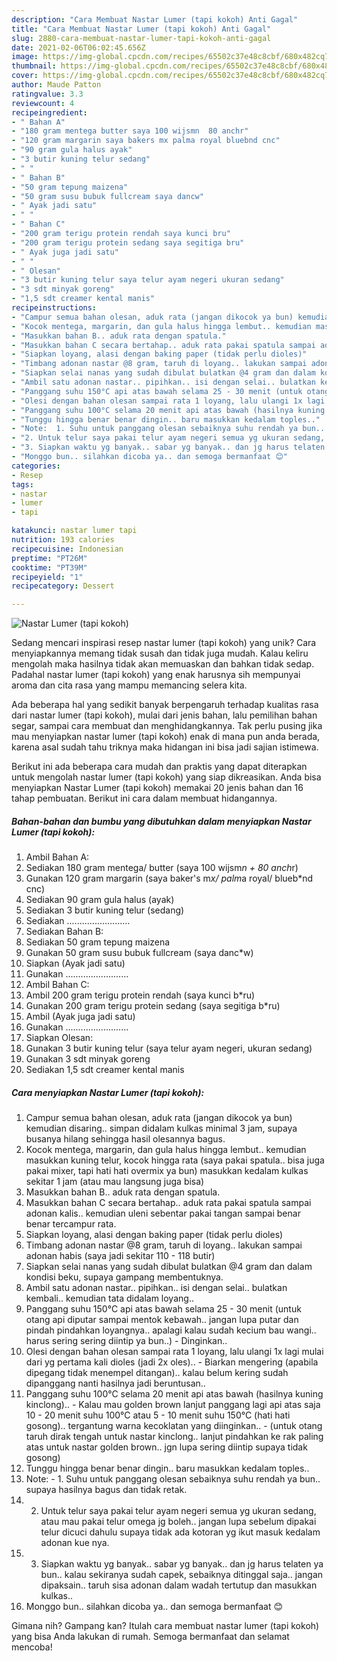 ```yaml
---
description: "Cara Membuat Nastar Lumer (tapi kokoh) Anti Gagal"
title: "Cara Membuat Nastar Lumer (tapi kokoh) Anti Gagal"
slug: 2880-cara-membuat-nastar-lumer-tapi-kokoh-anti-gagal
date: 2021-02-06T06:02:45.656Z
image: https://img-global.cpcdn.com/recipes/65502c37e48c8cbf/680x482cq70/nastar-lumer-tapi-kokoh-foto-resep-utama.jpg
thumbnail: https://img-global.cpcdn.com/recipes/65502c37e48c8cbf/680x482cq70/nastar-lumer-tapi-kokoh-foto-resep-utama.jpg
cover: https://img-global.cpcdn.com/recipes/65502c37e48c8cbf/680x482cq70/nastar-lumer-tapi-kokoh-foto-resep-utama.jpg
author: Maude Patton
ratingvalue: 3.3
reviewcount: 4
recipeingredient:
- " Bahan A"
- "180 gram mentega butter saya 100 wijsmn  80 anchr"
- "120 gram margarin saya bakers mx palma royal bluebnd cnc"
- "90 gram gula halus ayak"
- "3 butir kuning telur sedang"
- " "
- " Bahan B"
- "50 gram tepung maizena"
- "50 gram susu bubuk fullcream saya dancw"
- " Ayak jadi satu"
- " "
- " Bahan C"
- "200 gram terigu protein rendah saya kunci bru"
- "200 gram terigu protein sedang saya segitiga bru"
- " Ayak juga jadi satu"
- " "
- " Olesan"
- "3 butir kuning telur saya telur ayam negeri ukuran sedang"
- "3 sdt minyak goreng"
- "1,5 sdt creamer kental manis"
recipeinstructions:
- "Campur semua bahan olesan, aduk rata (jangan dikocok ya bun) kemudian disaring.. simpan didalam kulkas minimal 3 jam, supaya busanya hilang sehingga hasil olesannya bagus."
- "Kocok mentega, margarin, dan gula halus hingga lembut.. kemudian masukkan kuning telur, kocok hingga rata (saya pakai spatula.. bisa juga pakai mixer, tapi hati hati overmix ya bun) masukkan kedalam kulkas sekitar 1 jam (atau mau langsung juga bisa)"
- "Masukkan bahan B.. aduk rata dengan spatula."
- "Masukkan bahan C secara bertahap.. aduk rata pakai spatula sampai adonan kalis.. kemudian uleni sebentar pakai tangan sampai benar benar tercampur rata."
- "Siapkan loyang, alasi dengan baking paper (tidak perlu dioles)"
- "Timbang adonan nastar @8 gram, taruh di loyang.. lakukan sampai adonan habis (saya jadi sekitar 110 - 118 butir)"
- "Siapkan selai nanas yang sudah dibulat bulatkan @4 gram dan dalam kondisi beku, supaya gampang membentuknya."
- "Ambil satu adonan nastar.. pipihkan.. isi dengan selai.. bulatkan kembali.. kemudian tata didalam loyang.."
- "Panggang suhu 150°C api atas bawah selama 25 - 30 menit (untuk otang api diputar sampai mentok kebawah.. jangan lupa putar dan pindah pindahkan loyangnya.. apalagi kalau sudah kecium bau wangi.. harus sering sering diintip ya bun..) Dinginkan.."
- "Olesi dengan bahan olesan sampai rata 1 loyang, lalu ulangi 1x lagi mulai dari yg pertama kali dioles (jadi 2x oles).. Biarkan mengering (apabila dipegang tidak menempel ditangan).. kalau belum kering sudah dipanggang nanti hasilnya jadi beruntusan.."
- "Panggang suhu 100°C selama 20 menit api atas bawah (hasilnya kuning kinclong).. Kalau mau golden brown lanjut panggang lagi api atas saja 10 - 20 menit suhu 100°C atau 5 - 10 menit suhu 150°C (hati hati gosong).. tergantung warna kecoklatan yang diinginkan..  (untuk otang taruh dirak tengah untuk nastar kinclong.. lanjut pindahkan ke rak paling atas untuk nastar golden brown.. jgn lupa sering diintip supaya tidak gosong)"
- "Tunggu hingga benar benar dingin.. baru masukkan kedalam toples.."
- "Note:  1. Suhu untuk panggang olesan sebaiknya suhu rendah ya bun.. supaya hasilnya bagus dan tidak retak."
- "2. Untuk telur saya pakai telur ayam negeri semua yg ukuran sedang, atau mau pakai telur omega jg boleh.. jangan lupa sebelum dipakai telur dicuci dahulu supaya tidak ada kotoran yg ikut masuk kedalam adonan kue nya."
- "3. Siapkan waktu yg banyak.. sabar yg banyak.. dan jg harus telaten ya bun.. kalau sekiranya sudah capek, sebaiknya ditinggal saja.. jangan dipaksain.. taruh sisa adonan dalam wadah tertutup dan masukkan kulkas.."
- "Monggo bun.. silahkan dicoba ya.. dan semoga bermanfaat 😊"
categories:
- Resep
tags:
- nastar
- lumer
- tapi

katakunci: nastar lumer tapi 
nutrition: 193 calories
recipecuisine: Indonesian
preptime: "PT26M"
cooktime: "PT39M"
recipeyield: "1"
recipecategory: Dessert

---
```



![Nastar Lumer (tapi kokoh)](https://img-global.cpcdn.com/recipes/65502c37e48c8cbf/680x482cq70/nastar-lumer-tapi-kokoh-foto-resep-utama.jpg)

Sedang mencari inspirasi resep nastar lumer (tapi kokoh) yang unik? Cara menyiapkannya memang tidak susah dan tidak juga mudah. Kalau keliru mengolah maka hasilnya tidak akan memuaskan dan bahkan tidak sedap. Padahal nastar lumer (tapi kokoh) yang enak harusnya sih mempunyai aroma dan cita rasa yang mampu memancing selera kita.

Ada beberapa hal yang sedikit banyak berpengaruh terhadap kualitas rasa dari nastar lumer (tapi kokoh), mulai dari jenis bahan, lalu pemilihan bahan segar, sampai cara membuat dan menghidangkannya. Tak perlu pusing jika mau menyiapkan nastar lumer (tapi kokoh) enak di mana pun anda berada, karena asal sudah tahu triknya maka hidangan ini bisa jadi sajian istimewa.




Berikut ini ada beberapa cara mudah dan praktis yang dapat diterapkan untuk mengolah nastar lumer (tapi kokoh) yang siap dikreasikan. Anda bisa menyiapkan Nastar Lumer (tapi kokoh) memakai 20 jenis bahan dan 16 tahap pembuatan. Berikut ini cara dalam membuat hidangannya.

<!--inarticleads1-->

##### Bahan-bahan dan bumbu yang dibutuhkan dalam menyiapkan Nastar Lumer (tapi kokoh):

1. Ambil  Bahan A:
1. Sediakan 180 gram mentega/ butter (saya 100 wijsm*n + 80 anch*r)
1. Gunakan 120 gram margarin (saya baker&#39;s m*x/ palm*a royal/ blueb*nd cnc)
1. Sediakan 90 gram gula halus (ayak)
1. Sediakan 3 butir kuning telur (sedang)
1. Sediakan  .........................
1. Sediakan  Bahan B:
1. Sediakan 50 gram tepung maizena
1. Gunakan 50 gram susu bubuk fullcream (saya danc*w)
1. Siapkan  (Ayak jadi satu)
1. Gunakan  .........................
1. Ambil  Bahan C:
1. Ambil 200 gram terigu protein rendah (saya kunci b*ru)
1. Gunakan 200 gram terigu protein sedang (saya segitiga b*ru)
1. Ambil  (Ayak juga jadi satu)
1. Gunakan  .........................
1. Siapkan  Olesan:
1. Gunakan 3 butir kuning telur (saya telur ayam negeri, ukuran sedang)
1. Gunakan 3 sdt minyak goreng
1. Sediakan 1,5 sdt creamer kental manis




<!--inarticleads2-->

##### Cara menyiapkan Nastar Lumer (tapi kokoh):

1. Campur semua bahan olesan, aduk rata (jangan dikocok ya bun) kemudian disaring.. simpan didalam kulkas minimal 3 jam, supaya busanya hilang sehingga hasil olesannya bagus.
1. Kocok mentega, margarin, dan gula halus hingga lembut.. kemudian masukkan kuning telur, kocok hingga rata (saya pakai spatula.. bisa juga pakai mixer, tapi hati hati overmix ya bun) masukkan kedalam kulkas sekitar 1 jam (atau mau langsung juga bisa)
1. Masukkan bahan B.. aduk rata dengan spatula.
1. Masukkan bahan C secara bertahap.. aduk rata pakai spatula sampai adonan kalis.. kemudian uleni sebentar pakai tangan sampai benar benar tercampur rata.
1. Siapkan loyang, alasi dengan baking paper (tidak perlu dioles)
1. Timbang adonan nastar @8 gram, taruh di loyang.. lakukan sampai adonan habis (saya jadi sekitar 110 - 118 butir)
1. Siapkan selai nanas yang sudah dibulat bulatkan @4 gram dan dalam kondisi beku, supaya gampang membentuknya.
1. Ambil satu adonan nastar.. pipihkan.. isi dengan selai.. bulatkan kembali.. kemudian tata didalam loyang..
1. Panggang suhu 150°C api atas bawah selama 25 - 30 menit (untuk otang api diputar sampai mentok kebawah.. jangan lupa putar dan pindah pindahkan loyangnya.. apalagi kalau sudah kecium bau wangi.. harus sering sering diintip ya bun..) - Dinginkan..
1. Olesi dengan bahan olesan sampai rata 1 loyang, lalu ulangi 1x lagi mulai dari yg pertama kali dioles (jadi 2x oles).. - Biarkan mengering (apabila dipegang tidak menempel ditangan).. kalau belum kering sudah dipanggang nanti hasilnya jadi beruntusan..
1. Panggang suhu 100°C selama 20 menit api atas bawah (hasilnya kuning kinclong).. - Kalau mau golden brown lanjut panggang lagi api atas saja 10 - 20 menit suhu 100°C atau 5 - 10 menit suhu 150°C (hati hati gosong).. tergantung warna kecoklatan yang diinginkan..  - (untuk otang taruh dirak tengah untuk nastar kinclong.. lanjut pindahkan ke rak paling atas untuk nastar golden brown.. jgn lupa sering diintip supaya tidak gosong)
1. Tunggu hingga benar benar dingin.. baru masukkan kedalam toples..
1. Note:  - 1. Suhu untuk panggang olesan sebaiknya suhu rendah ya bun.. supaya hasilnya bagus dan tidak retak.
1. 2. Untuk telur saya pakai telur ayam negeri semua yg ukuran sedang, atau mau pakai telur omega jg boleh.. jangan lupa sebelum dipakai telur dicuci dahulu supaya tidak ada kotoran yg ikut masuk kedalam adonan kue nya.
1. 3. Siapkan waktu yg banyak.. sabar yg banyak.. dan jg harus telaten ya bun.. kalau sekiranya sudah capek, sebaiknya ditinggal saja.. jangan dipaksain.. taruh sisa adonan dalam wadah tertutup dan masukkan kulkas..
1. Monggo bun.. silahkan dicoba ya.. dan semoga bermanfaat 😊




Gimana nih? Gampang kan? Itulah cara membuat nastar lumer (tapi kokoh) yang bisa Anda lakukan di rumah. Semoga bermanfaat dan selamat mencoba!
